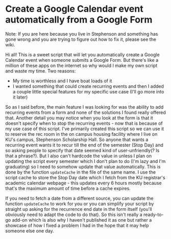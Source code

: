 # Create a Google Calendar event automatically from a Google Form

Note: If you are here because you live in Stephenson and something has gone wrong and you are trying to figure out how to fix it, please see the wiki.

Hi all! This is a sweet script that will let you automatically create a Google Calendar event when someone submits a Google Form. But there's like a million of these apps on the internet so why would I make my own script and waste my time. Two reasons: 
- My time is worthless and I have boat loads of it
- I wanted something that could create recurring events and then I added a couple little special features for my specific use case (I'll go more into it later)

[](resources/form.gif)

So as I said before, the main feature I was looking for was the ability to add recurring events from a form and none of the solutions I found really offered that. Another detail you may notice when you look at the form is that it doesn't specify when to stop the recurring events - now that is because of my use case of this script. I've primarily created this script so we can use it to reserve the rec room in the on campus housing facility where I live on KU's campus, Stephenson Scholarship Hall. So anyone that wants a recurring event wants it to recur till the end of the semester (Stop Day) and so asking people to specify that date seemed kind of user-unfriendly(? Is that a phrase?). But I also can't hardcode the value in unless I plan on updating the script every semester which I don't plan to do (I'm lazy and I'm graduating) so I need to somehow update that value automatically. This is done by the function `updateCache` in the file of the same name. I use the script cache to store the Stop Day date which I fetch from the KU registrar's academic calendar webpage - this updates every 6 hours mostly because that's the maximum amount of time before a cache expires. 

If you need to fetch a date from a different source, you can update the function `updateCache` to work for you or you can simplify your script by straight up asking for the recurrence end date in the form itself (you'll obviously need to adapt the code to do that). So this isn't really a ready-to-go add-on which is also why I haven't published it as one but rather a showcase of how I fixed a problem I had in the hope that it may help someone else one day.  